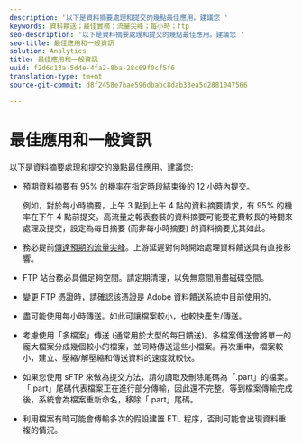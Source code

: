 ```yaml
---
description: '以下是資料摘要處理和提交的幾點最佳應用。建議您 '
keywords: 資料饋送；最佳實務；流量尖峰；每小時；ftp
seo-description: '以下是資料摘要處理和提交的幾點最佳應用。建議您 '
seo-title: 最佳應用和一般資訊
solution: Analytics
title: 最佳應用和一般資訊
uuid: f2d6c13a-5d4e-4fa2-8ba-28c69f0cf5f6
translation-type: tm+mt
source-git-commit: d8f2458e7bae596dbabc8dab33ea5d2881047566

---
```



# 最佳應用和一般資訊

以下是資料摘要處理和提交的幾點最佳應用。建議您:

* 預期資料摘要有 95% 的機率在指定時段結束後的 12 小時內提交。

   例如，對於每小時摘要，上午 3 點到上午 4 點的資料摘要請求，有 95% 的機率在下午 4 點前提交。高流量之報表套裝的資料摘要可能要花費較長的時間來處理及提交，設定為每日摘要 (而非每小時摘要) 的資料摘要尤其如此。
* 務必提前[傳達預期的流量尖峰](https://marketing.adobe.com/resources/help/en_US/reference/t_traffic_schedule_spike.html)。上游延遲對何時開始處理資料饋送具有直接影響。
* FTP 站台務必具備足夠空間。請定期清理，以免無意間用盡磁碟空間。
* 變更 FTP 憑證時，請確認該憑證是 Adobe 資料饋送系統中目前使用的。
* 盡可能使用每小時傳送。如此可讓檔案較小，也較快產生/傳送。
* 考慮使用「多檔案」傳送 (通常用於大型的每日饋送)。多檔案傳送會將單一的龐大檔案分成幾個較小的檔案，並同時傳送這些小檔案。再次重申，檔案較小，建立、壓縮/解壓縮和傳送資料的速度就較快。
* 如果您使用 sFTP 來做為提交方法，請勿讀取及刪除尾碼為「.part」的檔案。「.part」尾碼代表檔案正在進行部分傳輸，因此還不完整。等到檔案傳輸完成後，系統會為檔案重新命名，移除「.part」尾碼。
* 利用檔案有時可能會傳輸多次的假設建置 ETL 程序，否則可能會出現資料重複的情況。
